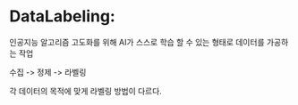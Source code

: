  # DataLabeling:

인공지능 알고리즘 고도화를 위해 AI가 스스로 학습 할 수 있는 형태로 데이터를 가공하는 작업

수집 -> 정제  -> 라벨링

각 데이터의 목적에 맞게 라벨링 방법이 다르다.
